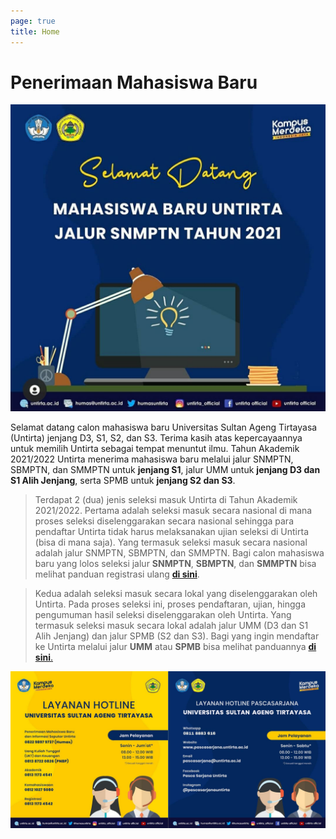 ```yaml
---
page: true
title: Home
---
```


# Penerimaan Mahasiswa Baru

![](images/selamat%20datang%20snmptn-01.jpg)

Selamat datang calon mahasiswa baru Universitas Sultan Ageng Tirtayasa (Untirta) jenjang D3, S1, S2, dan S3. Terima kasih atas kepercayaannya untuk memilih Untirta sebagai tempat menuntut ilmu. Tahun Akademik 2021/2022 Untirta menerima mahasiswa baru melalui jalur SNMPTN, SBMPTN, dan SMMPTN untuk **jenjang S1**, jalur UMM untuk **jenjang D3 dan S1 Alih Jenjang**, serta SPMB untuk **jenjang S2 dan S3**.

> Terdapat 2 (dua) jenis seleksi masuk Untirta di Tahun Akademik 2021/2022. Pertama adalah seleksi masuk secara nasional di mana proses seleksi diselenggarakan secara nasional sehingga para pendaftar Untirta tidak harus melaksanakan ujian seleksi di Untirta (bisa di mana saja). Yang termasuk seleksi masuk secara nasional adalah jalur SNMPTN, SBMPTN, dan SMMPTN. Bagi calon mahasiswa baru yang lolos seleksi jalur **SNMPTN**, **SBMPTN**, dan **SMMPTN** bisa melihat panduan registrasi ulang [**di sini**](/post/2021-02-23-panduan-registrasi-snmptn-sbmptn-dan-smmptn/).

> Kedua adalah seleksi masuk secara lokal yang diselenggarakan oleh Untirta. Pada proses seleksi ini, proses pendaftaran, ujian, hingga pengumuman hasil seleksi diselenggarakan oleh Untirta. Yang termasuk seleksi masuk secara lokal adalah jalur UMM (D3 dan S1 Alih Jenjang) dan jalur SPMB (S2 dan S3). Bagi yang ingin mendaftar ke Untirta melalui jalur **UMM** atau **SPMB** bisa melihat panduannya [**di sini**.](/post/2021-02-23-pmb-umm/)

![](images/hotline.jpg)
